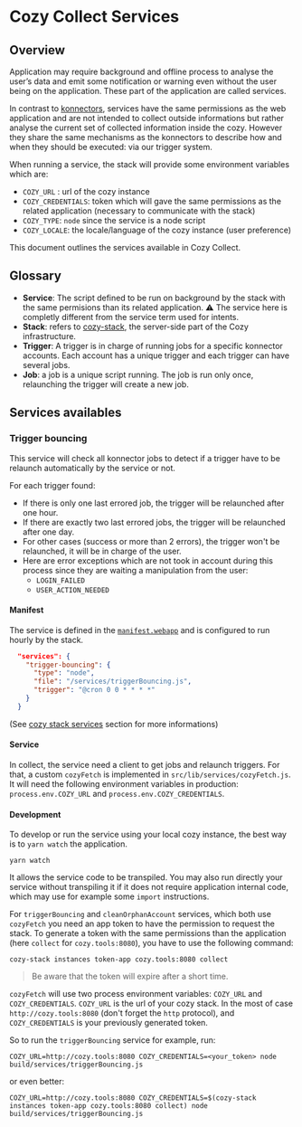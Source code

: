 # Cozy Collect Services

## Overview

Application may require background and offline process to analyse the user’s data and emit some notification or warning even without the user being on the application. These part of the application are called services.

In contrast to [konnectors](https://cozy.github.io/cozy-stack/konnectors.html), services have the same
permissions as the web application and are not intended to collect outside
informations but rather analyse the current set of collected information
inside the cozy. However they share the same mechanisms as the konnectors to
describe how and when they should be executed: via our trigger system.

When running a service, the stack will provide some environment variables which are:
- `COZY_URL` : url of the cozy instance
- `COZY_CREDENTIALS`: token which will gave the same permissions as the related application (necessary to communicate with the stack)
- `COZY_TYPE`: `node` since the service is a node script
- `COZY_LOCALE`: the locale/language of the cozy instance (user preference)

This document outlines the services available in Cozy Collect.

## Glossary

- **Service**: The script defined to be run on background by the stack with the same permisions than its related application. :warning: The service here is completly different from the service term used for intents.
- **Stack**: refers to [cozy-stack](https://github.com/cozy/cozy-stack/), the server-side part of the Cozy infrastructure.
- **Trigger**: A trigger is in charge of running jobs for a specific konnector accounts. Each account has a unique trigger and each trigger can have several jobs.
- **Job**: a job is a unique script running. The job is run only once, relaunching the trigger will create a new job.

## Services availables

### Trigger bouncing

This service will check all konnector jobs to detect if a trigger have to be relaunch automatically by the service or not.

For each trigger found:
- If there is only one last errored job, the trigger will be relaunched after one hour.
- If there are exactly two last errored jobs, the trigger will be relaunched after one day.
- For other cases (success or more than 2 errors), the trigger won't be relaunched, it will be in charge of the user.
- Here are error exceptions which are not took in account during this process since they are waiting a manipulation from the user:
    - `LOGIN_FAILED`
    - `USER_ACTION_NEEDED`


#### Manifest

The service is defined in the [`manifest.webapp`](https://github.com/cozy/cozy-collect/blob/master/manifest.webapp) and is configured to run hourly by the stack.

```json
  "services": {
    "trigger-bouncing": {
      "type": "node",
      "file": "/services/triggerBouncing.js",
      "trigger": "@cron 0 0 * * * *"
    }
  }
```
(See [cozy stack services](https://cozy.github.io/cozy-stack/apps.html#services) section for more informations)

#### Service

In collect, the service need a client to get jobs and relaunch triggers. For that, a custom `cozyFetch` is implemented in `src/lib/services/cozyFetch.js`.
It will need the following environment variables in production: `process.env.COZY_URL` and `process.env.COZY_CREDENTIALS`.

#### Development

To develop or run the service using your local cozy instance, the best way is to `yarn watch` the application.

```
yarn watch
```
It allows the service code to be transpiled. You may also run directly your service without transpiling it if it does not require application internal code, which may use for example some `import` instructions.

For `triggerBouncing` and `cleanOrphanAccount` services, which both use `cozyFetch` you need an app token to have the permission to request the stack. To generate a token with the same permissions than the application (here `collect` for `cozy.tools:8080`), you have to use the following command:
```
cozy-stack instances token-app cozy.tools:8080 collect
```
> Be aware that the token will expire after a short time.

`cozyFetch` will use two process environment variables: `COZY_URL` and `COZY_CREDENTIALS`. `COZY_URL` is the url of your cozy stack. In the most of case `http://cozy.tools:8080` (don't forget the `http` protocol), and `COZY_CREDENTIALS` is your previously generated token.


So to run the `triggerBouncing` service for example, run:
```
COZY_URL=http://cozy.tools:8080 COZY_CREDENTIALS=<your_token> node build/services/triggerBouncing.js
```
or even better:
```
COZY_URL=http://cozy.tools:8080 COZY_CREDENTIALS=$(cozy-stack instances token-app cozy.tools:8080 collect) node build/services/triggerBouncing.js
```
